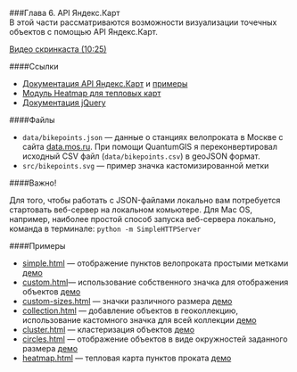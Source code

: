 ###Глава 6. API Яндекс.Карт  
В этой части рассматриваются возможности визуализации точечных объектов с помощью API Яндекс.Карт.

[Видео скринкаста (10:25)](https://vimeo.com/minikarma/geotalk-chapter6)

####Ссылки 
* [Документация API Яндекс.Карт](http://tech.yandex.ru/maps/) и [примеры](https://tech.yandex.ru/maps/jsbox/2.1/)
* [Модуль Heatmap для тепловых карт](https://github.com/yandex/mapsapi-heatmap)
* [Документация jQuery](http://jquery.com)

####Файлы
* `data/bikepoints.json` — данные о станциях велопроката в Москве с сайта [data.mos.ru](http://data.mos.ru/datasets/918). При помощи QuantumGIS я переконвертировал исходный CSV файл (`data/bikepoints.csv`) в geoJSON формат.
* `src/bikepoints.svg` — пример значка кастомизированной метки

####Важно!

Для того, чтобы работать с JSON-файлами локально вам потребуется стартовать веб-сервер на локальном комьютере.
Для Mac OS, например, наиболее простой способ запуска веб-сервера локально, команда в терминале: `python -m SimpleHTTPServer`

####Примеры 
* [simple.html](simple.html) — отображение пунктов велопроката простыми метками [демо](http://getwalk.me/experiments/chapter6/simple.html)
* [custom.html](custom.html)— использование собственного значка для отображения объектов [демо](http://getwalk.me/experiments/chapter6/custom.html)
* [custom-sizes.html](custom-sizes.html) — значки различного размера [демо](http://getwalk.me/experiments/chapter6/custom-sizes.html)
* [collection.html](collection.html) — добавление объектов в геоколлекцию, использование кастомного значка для всей коллекции [демо](http://getwalk.me/experiments/chapter6/collection.html)
* [cluster.html](cluster.html) — кластеризация объектов [демо](http://getwalk.me/experiments/chapter6/cluster.html)
* [circles.html](circles.html) — отображение объектов в виде окружностей заданного размера [демо](http://getwalk.me/experiments/chapter6/circles.html)
* [heatmap.html](heatmap.html) — тепловая карта пунктов проката [демо](http://getwalk.me/experiments/chapter6/heatmap.html)